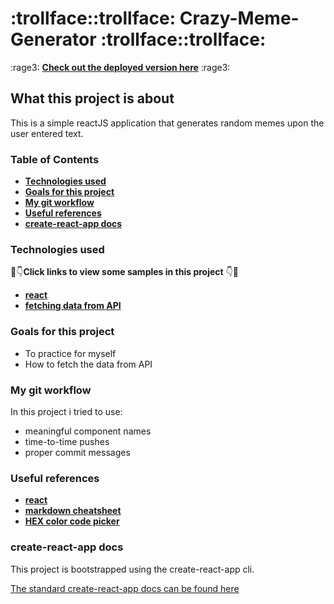 # :trollface::trollface: Crazy-Meme-Generator :trollface::trollface:

:rage3: **[Check out the deployed version here](https://crazy-meme-generator.netlify.com)** :rage3:

## What this project is about

This is a simple reactJS application that generates random memes upon the user entered text.

### Table of Contents

* **[Technologies used](https://github.com/amuru0S/Meme-Generator#technologies-used)**
* **[Goals for this project](https://github.com/amuru0S/Meme-Generator#goals-for-this-project)**
* **[My git workflow](https://github.com/amuru0S/Meme-Generator#my-git-workflow)**
* **[Useful references](https://github.com/amuru0S/Meme-Generator#useful-references)**
* **[create-react-app docs](https://github.com/amuru0S/Meme-Generator#create-react-app-docs)**


### Technologies used

:eyes::point_down:**Click links to view some samples in this project** :point_down::eyes:

* **[react](https://github.com/amuru0S/Meme-Generator/blob/master/src/App.js)**
* **[fetching data from API](https://github.com/amuru0S/Meme-Generator/blob/master/src/MemeGenerator.js)**


### Goals for this project

* To practice for myself
* How to fetch the data from API


### My git workflow

In this project i tried to use:

* meaningful component names
* time-to-time pushes
* proper commit messages

### Useful references

* **[react](https://reactjs.org/docs/getting-started.html)**
* **[markdown cheatsheet](https://github.com/tchapi/markdown-cheatsheet/blob/master/README.md)**
* **[HEX color code picker](https://flatuicolors.com/)**

### create-react-app docs

This project is bootstrapped using the create-react-app cli.

[The standard create-react-app docs can be found here]()
